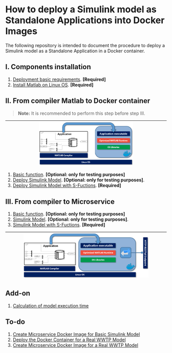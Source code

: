 # How to deploy a Simulink model as Standalone Applications into Docker Images

The following repository is intended to document the procedure to deploy a Simulink model as a Standalone Application in a Docker container.

## I. Components installation

1. [Deployment basic requirements](./documentation/BasicReq.md). **[Required]**
2. [Install Matlab on Linux OS](./documentation/MatlabOnLinux.md). **[Required]**

## II. From compiler Matlab to Docker container

> **Note:** It is recommended to perform this step before step III.

|<img src="./documentation/images/CompilerToDocker.png"  width=60% height=60%>|
|:---------------------------------------------------------------------------:|

1. [Basic function](./documentation/BasicFunctionDocker.md). **[Optional: only for testing purposes]**
2. [Deploy Simulink Model](./documentation/SimuDockerDep.md). **[Optional: only for testing purposes]**.
3. [Deploy Simulink Model with S-Fuctions](./documentation/SimS-FunctDockerDep.md). **[Required]**

## III. From compiler to Microservice

1. [Basic function](./documentation/BasicFunctionRESTDocker.md). **[Optional: only for testing purposes]**
2. [Simulink Model](./documentation/SimuRESTDocker.md). **[Optional: only for testing purposes]**.
3. [Simulink Model with S-Fuctions](./documentation/SimS-FunctRESTDocker.md). **[Required]**

|<img src="./documentation/images/CompilerToRESTToDocker.png"  width=80% height=80%>|
|:---------------------------------------------------------------------------------:|

## Add-on

1. [Calculation of model execution time](./documentation/ExecutionTime.md)

## To-do

1. [Create Microservice Docker Image for Basic Simulink Model](https://es.mathworks.com/help/compiler_sdk/mps_dev_test/create-a-microservice-docker-image.html)
2. [Deploy the Docker Container for a Real WWTP Model](https://es.mathworks.com/help/compiler_sdk/mps_dev_test/create-a-microservice-docker-image.html)
3. [Create Microservice Docker Image for a Real WWTP Model](https://es.mathworks.com/help/compiler_sdk/mps_dev_test/create-a-microservice-docker-image.html)
